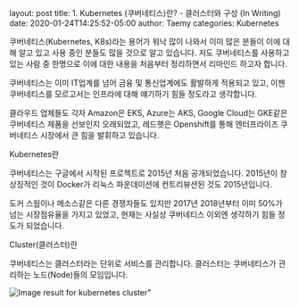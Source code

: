 layout: post
title:  1. Kubernetes (쿠버네티스)란? - 클러스터와 구성 (In Writing)
date:   2020-01-24T14:25:52-05:00
author: Taemy
categories: Kubernetes



 쿠버네티스(Kubernetes, K8s)라는 용어가 워낙 많이 나와서 이미 많은 분들이 이에 대해 알고 있고 사용 중인 분들도 많을 것으로 알고 있습니다. 저도 쿠버네티스를 사용하고 있는 사람 중 한명으로 이에 대한 내용을 처음부터 정리하면서 리마인드 하고자 합니다.

 쿠버네티스는 이미 IT업계를 넘어 금융 및 통신업계에도 활발하게 적용되고 있고, 이젠 쿠버네티스를 모르고서는 인프라에 대해 얘기하기 힘들 정도라고 생각합니다.

 클라우드 업체들도 각자 Amazon은 EKS, Azure는 AKS, Google Cloud는 GKE같은 쿠버네티스 제품을 선보인지 오래되었고, 레드햇은 Openshift를 통해 엔터프라이즈 쿠버네티스 시장에서 큰 힘을 발휘하고 있습니다. 



Kubernetes란

쿠버네티스는 구글에서 시작된 프로젝트로 2015년 처음 공개되었습니다. 2015년이 참 상징적인 것이 Docker가 리눅스 파운데이션에 컨트리뷰션된 것도 2015년입니다.

 도커 스웜이나 메소스같은 다른 경쟁자들도 있지만 2017년 2018년부터 이미 50%가 넘는 시장점유율을 가지고 있었고, 현재는 사실상 쿠버네티스 이외엔 생각하기 힘들 정도가 되었습니다.



Cluster(클러스터)란

쿠버네티스는 클러스터라는 단위로 서비스를 관리합니다. 클러스터는 쿠버네티스가 관리하는 노드(Node)들의 모임입니다.

 ![Image result for kubernetes cluster"](https://d33wubrfki0l68.cloudfront.net/99d9808dcbf2880a996ed50d308a186b5900cec9/40b94/docs/tutorials/kubernetes-basics/public/images/module_01_cluster.svg) 